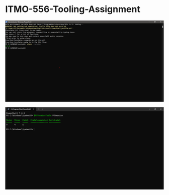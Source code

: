 # ITMO-556-Tooling-Assignment

![Chocolatey Version](https://github.com/Bhargavipunnam/ITMO-556-Tooling-Assignment/blob/main/image%201.png)

![PowerShell Core Version](https://github.com/Bhargavipunnam/ITMO-556-Tooling-Assignment/blob/main/image%202.png)
